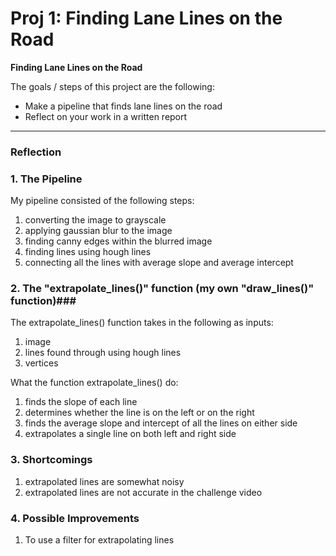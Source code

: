 # **Proj 1: Finding Lane Lines on the Road** 

**Finding Lane Lines on the Road**

The goals / steps of this project are the following:
* Make a pipeline that finds lane lines on the road
* Reflect on your work in a written report


[//]: # (Image References)

[image1]: ./examples/grayscale.jpg "Grayscale"

---

### Reflection

### 1. The Pipeline ###

My pipeline consisted of the following steps:
1. converting the image to grayscale
2. applying gaussian blur to the image
3. finding canny edges within the blurred image
4. finding lines using hough lines 
5. connecting all the lines with average slope and average intercept

### 2. The "extrapolate_lines()" function (my own "draw_lines()" function)###

The extrapolate_lines() function takes in the following as inputs:
1. image
2. lines found through using hough lines
3. vertices 

What the function extrapolate_lines() do:
1. finds the slope of each line
2. determines whether the line is on the left or on the right
3. finds the average slope and intercept of all the lines on either side
4. extrapolates a single line on both left and right side


### 3. Shortcomings ###
1. extrapolated lines are somewhat noisy 
2. extrapolated lines are not accurate in the challenge video


### 4. Possible Improvements ### 
1. To use a filter for extrapolating lines
